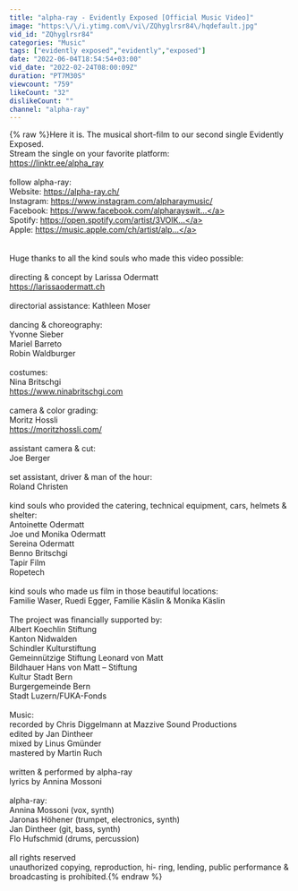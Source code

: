 ```yaml
---
title: "alpha-ray - Evidently Exposed [Official Music Video]"
image: "https:\/\/i.ytimg.com\/vi\/ZQhyglrsr84\/hqdefault.jpg"
vid_id: "ZQhyglrsr84"
categories: "Music"
tags: ["evidently exposed","evidently","exposed"]
date: "2022-06-04T18:54:54+03:00"
vid_date: "2022-02-24T08:00:09Z"
duration: "PT7M30S"
viewcount: "759"
likeCount: "32"
dislikeCount: ""
channel: "alpha-ray"
---
```

{% raw %}Here it is. The musical short-film to our second single Evidently Exposed. <br />Stream the single on your favorite platform:<br /><a rel="nofollow" target="blank" href="https://linktr.ee/alpha_ray">https://linktr.ee/alpha_ray</a><br /><br />follow alpha-ray:<br />Website: <a rel="nofollow" target="blank" href="https://alpha-ray.ch/">https://alpha-ray.ch/</a><br />Instagram: <a rel="nofollow" target="blank" href="https://www.instagram.com/alpharaymusic/">https://www.instagram.com/alpharaymusic/</a><br />Facebook: <a rel="nofollow" target="blank" href="https://www.facebook.com/alpharayswit...">https://www.facebook.com/alpharayswit...</a><br />Spotify: <a rel="nofollow" target="blank" href="https://open.spotify.com/artist/3VOlK...">https://open.spotify.com/artist/3VOlK...</a><br />Apple: <a rel="nofollow" target="blank" href="https://music.apple.com/ch/artist/alp...">https://music.apple.com/ch/artist/alp...</a><br /><br /><br />Huge thanks to all the kind souls who made this video possible:<br /><br />directing &amp; concept by Larissa Odermatt<br /><a rel="nofollow" target="blank" href="https://larissaodermatt.ch">https://larissaodermatt.ch</a><br /><br />directorial assistance: Kathleen Moser<br /><br />dancing &amp; choreography: <br />Yvonne Sieber<br />Mariel Barreto<br />Robin Waldburger<br /><br />costumes: <br />Nina Britschgi<br /><a rel="nofollow" target="blank" href="https://www.ninabritschgi.com">https://www.ninabritschgi.com</a><br /><br />camera &amp; color grading: <br />Moritz Hossli<br /><a rel="nofollow" target="blank" href="https://moritzhossli.com/">https://moritzhossli.com/</a><br /><br />assistant camera &amp; cut: <br />Joe Berger<br /><br />set assistant, driver &amp; man of the hour: <br />Roland Christen<br /><br />kind souls who provided the catering, technical equipment, cars, helmets &amp; shelter: <br />Antoinette Odermatt<br />Joe und Monika Odermatt<br />Sereina Odermatt<br />Benno Britschgi<br />Tapir Film<br />Ropetech<br /><br />kind souls who made us film in those beautiful locations: <br />Familie Waser, Ruedi Egger, Familie Käslin &amp; Monika Käslin<br /><br />The project was financially supported by:<br />Albert Koechlin Stiftung<br />Kanton Nidwalden<br />Schindler Kulturstiftung<br />Gemeinnützige Stiftung Leonard von Matt<br />Bildhauer Hans von Matt – Stiftung<br />Kultur Stadt Bern<br />Burgergemeinde Bern<br />Stadt Luzern/FUKA-Fonds<br /><br />Music:<br />recorded by Chris Diggelmann at Mazzive Sound Productions<br />edited by Jan Dintheer<br />mixed by Linus Gmünder<br />mastered by Martin Ruch<br /><br />written &amp; performed by alpha-ray<br />lyrics by Annina Mossoni<br /><br />alpha-ray:<br />Annina Mossoni (vox, synth)<br />Jaronas Höhener (trumpet, electronics, synth)<br />Jan Dintheer (git, bass, synth)<br />Flo Hufschmid (drums, percussion)<br /><br />all rights reserved<br />unauthorized copying, reproduction, hi- ring, lending, public performance &amp; broadcasting is prohibited.{% endraw %}
